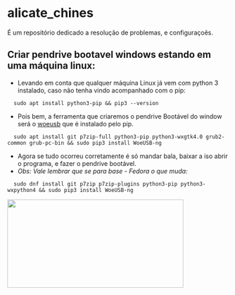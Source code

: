 # alicate_chines
É um repositório dedicado a resolução de problemas, e configuraçoẽs.  

## Criar pendrive bootavel windows estando em uma máquina linux:
-  Levando em conta que qualquer máquina Linux já vem com python 3 instalado, caso não tenha vindo acompanhado com o pip:
```
  sudo apt install python3-pip && pip3 --version      
```
-  Pois bem, a ferramenta que criaremos o pendrive Bootável do window será o [woeusb](https://github.com/WoeUSB/WoeUSB-ng) que é instalado pelo pip.
```  
  sudo apt install git p7zip-full python3-pip python3-wxgtk4.0 grub2-common grub-pc-bin && sudo pip3 install WoeUSB-ng
```  
- Agora se tudo ocorreu corretamente é só mandar bala, baixar a iso abrir o programa, e fazer o pendrive bootável. 
- _Obs: Vale lembrar que se para base - Fedora o que muda:_  
```  
  sudo dnf install git p7zip p7zip-plugins python3-pip python3-wxpython4 && sudo pip3 install WoeUSB-ng
```  
<img src="https://github.com/Brito-Response/alicate_chines/blob/main/img/bootavel.png" width="400" height="200" />

## 
